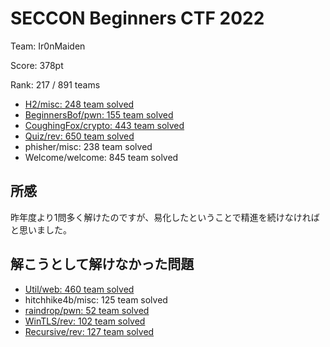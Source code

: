 # SECCON Beginners CTF 2022

Team: Ir0nMaiden

Score: 378pt

Rank: 217 / 891 teams

- [H2/misc: 248 team solved](./misc/h2.md)
- [BeginnersBof/pwn: 155 team solved](./pwn/BeginnersBof/README.md)
- [CoughingFox/crypto: 443 team solved](./crypto/coughingfox.md)
- [Quiz/rev: 650 team solved](./rev/quiz.md)
- phisher/misc: 238 team solved
- Welcome/welcome: 845 team solved


## 所感

昨年度より1問多く解けたのですが、易化したということで精進を続けなければと思いました。

## 解こうとして解けなかった問題

- [Util/web: 460 team solved](./web/util.md)
- hitchhike4b/misc: 125 team solved
- [raindrop/pwn: 52 team solved](./pwn/raindrop/README.md)
- [WinTLS/rev: 102 team solved](./rev/WinTLS/README.md)
- [Recursive/rev: 127 team solved](./rev/recursive.md)


